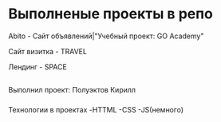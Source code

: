 # Выполненые проекты в репо

Abito - Сайт объявлений|"Учебный проект: GO Academy"

Сайт визитка - TRAVEL

Лендинг - SPACE

##
Выполнил проект: Полуэктов Кирилл

###
Технологии в проектах
 -HTTML
 -CSS
 -JS(немного)

